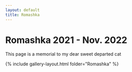 ```yaml
---
layout: default
title: Romashka
---
```

# Romashka 2021 - Nov. 2022
This page is a memorial to my dear sweet departed cat 

{% include gallery-layout.html folder="Romashka" %}
